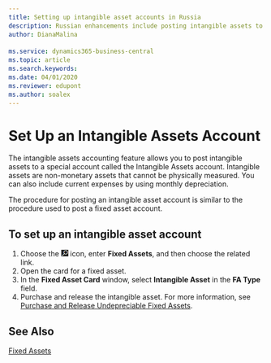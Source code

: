 ```yaml
---
title: Setting up intangible asset accounts in Russia
description: Russian enhancements include posting intangible assets to a dedicated account.
author: DianaMalina

ms.service: dynamics365-business-central
ms.topic: article
ms.search.keywords:
ms.date: 04/01/2020
ms.reviewer: edupont
ms.author: soalex
---
```


# Set Up an Intangible Assets Account

The intangible assets accounting feature allows you to post intangible assets to a special account called the Intangible Assets account. Intangible assets are non-monetary assets that cannot be physically measured. You can also include current expenses by using monthly depreciation.  

The procedure for posting an intangible asset account is similar to the procedure used to post a fixed asset account.  

## To set up an intangible asset account

1. Choose the ![Lightbulb that opens the Tell Me feature](../../media/ui-search/search_small.png "Tell me what you want to do") icon, enter **Fixed Assets**, and then choose the related link.
2. Open the card for a fixed asset.
3. In the **Fixed Asset Card** window, select **Intangible Asset** in the **FA Type** field.
4. Purchase and release the intangible asset. For more information, see [Purchase and Release Undepreciable Fixed Assets](Undepreciable-Fixed-Assets.md).

## See Also

[Fixed Assets](../../fa-manage.md)  
